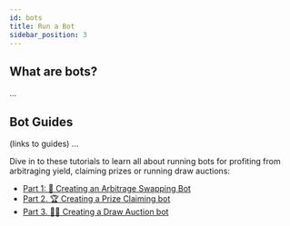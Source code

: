 ```yaml
---
id: bots
title: Run a Bot
sidebar_position: 3
---
```


## What are bots?

...

## Bot Guides

(links to guides)
...

Dive in to these tutorials to learn all about running bots for profiting from arbitraging yield, claiming prizes or running draw auctions:

* [Part 1: 💸 Creating an Arbitrage Swapping Bot](https://mirror.xyz/chuckbergeron-g9.eth/ES-IJduktYPb0X_sBikfqL-PVFRweNpoPrlr01zcVX8)
* [Part 2. 🏆 Creating a Prize Claiming bot](https://mirror.xyz/chuckbergeron-g9.eth/xPSEh1pfjV2IT1yswcsjN2gBBrVf548V8q9W23xxA8U)
* [Part 3. 👨‍⚖️ Creating a Draw Auction bot](https://mirror.xyz/chuckbergeron-g9.eth/1o-d_ScnJ8F0cer5SRmILMSPxTCn4vlWgN7fkU4FD4o)